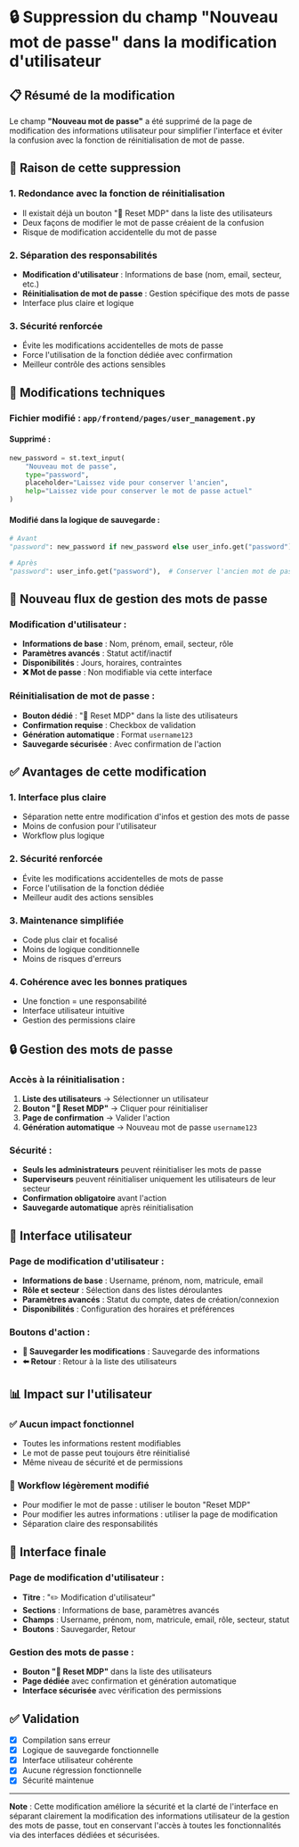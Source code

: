 # 🔒 Suppression du champ "Nouveau mot de passe" dans la modification d'utilisateur

## 📋 Résumé de la modification

Le champ **"Nouveau mot de passe"** a été supprimé de la page de modification des informations utilisateur pour simplifier l'interface et éviter la confusion avec la fonction de réinitialisation de mot de passe.

## 🎯 Raison de cette suppression

### 1. **Redondance avec la fonction de réinitialisation**
- Il existait déjà un bouton "🔑 Reset MDP" dans la liste des utilisateurs
- Deux façons de modifier le mot de passe créaient de la confusion
- Risque de modification accidentelle du mot de passe

### 2. **Séparation des responsabilités**
- **Modification d'utilisateur** : Informations de base (nom, email, secteur, etc.)
- **Réinitialisation de mot de passe** : Gestion spécifique des mots de passe
- Interface plus claire et logique

### 3. **Sécurité renforcée**
- Évite les modifications accidentelles de mots de passe
- Force l'utilisation de la fonction dédiée avec confirmation
- Meilleur contrôle des actions sensibles

## 🔧 Modifications techniques

### Fichier modifié : `app/frontend/pages/user_management.py`

#### Supprimé :
```python
new_password = st.text_input(
    "Nouveau mot de passe",
    type="password",
    placeholder="Laissez vide pour conserver l'ancien",
    help="Laissez vide pour conserver le mot de passe actuel"
)
```

#### Modifié dans la logique de sauvegarde :
```python
# Avant
"password": new_password if new_password else user_info.get("password"),

# Après
"password": user_info.get("password"),  # Conserver l'ancien mot de passe
```

## 🚀 Nouveau flux de gestion des mots de passe

### Modification d'utilisateur :
- **Informations de base** : Nom, prénom, email, secteur, rôle
- **Paramètres avancés** : Statut actif/inactif
- **Disponibilités** : Jours, horaires, contraintes
- **❌ Mot de passe** : Non modifiable via cette interface

### Réinitialisation de mot de passe :
- **Bouton dédié** : "🔑 Reset MDP" dans la liste des utilisateurs
- **Confirmation requise** : Checkbox de validation
- **Génération automatique** : Format `username123`
- **Sauvegarde sécurisée** : Avec confirmation de l'action

## ✅ Avantages de cette modification

### 1. **Interface plus claire**
- Séparation nette entre modification d'infos et gestion des mots de passe
- Moins de confusion pour l'utilisateur
- Workflow plus logique

### 2. **Sécurité renforcée**
- Évite les modifications accidentelles de mots de passe
- Force l'utilisation de la fonction dédiée
- Meilleur audit des actions sensibles

### 3. **Maintenance simplifiée**
- Code plus clair et focalisé
- Moins de logique conditionnelle
- Moins de risques d'erreurs

### 4. **Cohérence avec les bonnes pratiques**
- Une fonction = une responsabilité
- Interface utilisateur intuitive
- Gestion des permissions claire

## 🔒 Gestion des mots de passe

### Accès à la réinitialisation :
1. **Liste des utilisateurs** → Sélectionner un utilisateur
2. **Bouton "🔑 Reset MDP"** → Cliquer pour réinitialiser
3. **Page de confirmation** → Valider l'action
4. **Génération automatique** → Nouveau mot de passe `username123`

### Sécurité :
- **Seuls les administrateurs** peuvent réinitialiser les mots de passe
- **Superviseurs** peuvent réinitialiser uniquement les utilisateurs de leur secteur
- **Confirmation obligatoire** avant l'action
- **Sauvegarde automatique** après réinitialisation

## 📱 Interface utilisateur

### Page de modification d'utilisateur :
- **Informations de base** : Username, prénom, nom, matricule, email
- **Rôle et secteur** : Sélection dans des listes déroulantes
- **Paramètres avancés** : Statut du compte, dates de création/connexion
- **Disponibilités** : Configuration des horaires et préférences

### Boutons d'action :
- **💾 Sauvegarder les modifications** : Sauvegarde des informations
- **⬅️ Retour** : Retour à la liste des utilisateurs

## 📊 Impact sur l'utilisateur

### ✅ **Aucun impact fonctionnel**
- Toutes les informations restent modifiables
- Le mot de passe peut toujours être réinitialisé
- Même niveau de sécurité et de permissions

### 🔄 **Workflow légèrement modifié**
- Pour modifier le mot de passe : utiliser le bouton "Reset MDP"
- Pour modifier les autres informations : utiliser la page de modification
- Séparation claire des responsabilités

## 🎨 Interface finale

### Page de modification d'utilisateur :
- **Titre** : "✏️ Modification d'utilisateur"
- **Sections** : Informations de base, paramètres avancés
- **Champs** : Username, prénom, nom, matricule, email, rôle, secteur, statut
- **Boutons** : Sauvegarder, Retour

### Gestion des mots de passe :
- **Bouton "🔑 Reset MDP"** dans la liste des utilisateurs
- **Page dédiée** avec confirmation et génération automatique
- **Interface sécurisée** avec vérification des permissions

## ✅ Validation

- [x] Compilation sans erreur
- [x] Logique de sauvegarde fonctionnelle
- [x] Interface utilisateur cohérente
- [x] Aucune régression fonctionnelle
- [x] Sécurité maintenue

---

**Note** : Cette modification améliore la sécurité et la clarté de l'interface en séparant clairement la modification des informations utilisateur de la gestion des mots de passe, tout en conservant l'accès à toutes les fonctionnalités via des interfaces dédiées et sécurisées.
